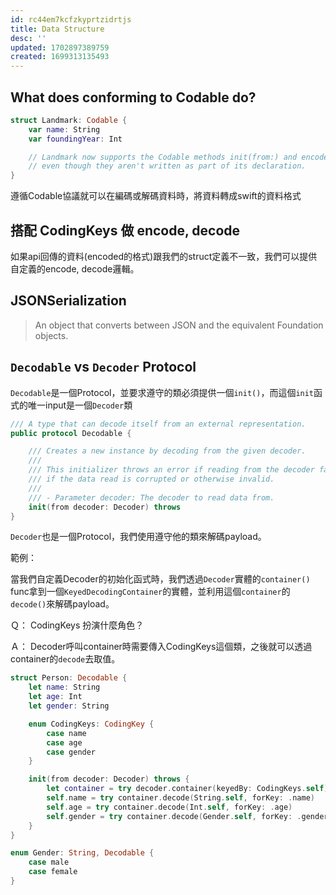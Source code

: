 ```yaml
---
id: rc44em7kcfzkyprtzidrtjs
title: Data Structure
desc: ''
updated: 1702897389759
created: 1699313135493
---
```



## What does conforming to **Codable** do?

```swift
struct Landmark: Codable {
    var name: String
    var foundingYear: Int

    // Landmark now supports the Codable methods init(from:) and encode(to:),
    // even though they aren't written as part of its declaration.
}
```

遵循Codable協議就可以在編碼或解碼資料時，將資料轉成swift的資料格式

## 搭配 **CodingKeys** 做 encode, decode

如果api回傳的資料(encoded的格式)跟我們的struct定義不一致，我們可以提供自定義的encode, decode邏輯。

## JSONSerialization

> An object that converts between JSON and the equivalent Foundation objects.

## `Decodable` vs `Decoder` Protocol

`Decodable`是一個Protocol，並要求遵守的類必須提供一個`init()`，而這個`init`函式的唯一input是一個`Decoder`類

```swift
/// A type that can decode itself from an external representation.
public protocol Decodable {

    /// Creates a new instance by decoding from the given decoder.
    ///
    /// This initializer throws an error if reading from the decoder fails, or
    /// if the data read is corrupted or otherwise invalid.
    ///
    /// - Parameter decoder: The decoder to read data from.
    init(from decoder: Decoder) throws
}
```

`Decoder`也是一個Protocol，我們使用遵守他的類來解碼payload。

範例：

當我們自定義Decoder的初始化函式時，我們透過`Decoder`實體的`container()` func拿到一個`KeyedDecodingContainer`的實體，並利用這個`container`的`decode()`來解碼payload。

Ｑ： CodingKeys 扮演什麼角色？

Ａ： Decoder呼叫container時需要傳入CodingKeys這個類，之後就可以透過container的`decode`去取值。

```swift
struct Person: Decodable {
    let name: String
    let age: Int
    let gender: String

    enum CodingKeys: CodingKey {
        case name
        case age
        case gender
    }

    init(from decoder: Decoder) throws {
        let container = try decoder.container(keyedBy: CodingKeys.self)
        self.name = try container.decode(String.self, forKey: .name)
        self.age = try container.decode(Int.self, forKey: .age)
        self.gender = try container.decode(Gender.self, forKey: .gender).rawValue
    }
}

enum Gender: String, Decodable {
    case male
    case female
}
```